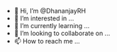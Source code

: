 - 👋 Hi, I’m @DhananjayRH
- 👀 I’m interested in ...
- 🌱 I’m currently learning ...
- 💞️ I’m looking to collaborate on ...
- 📫 How to reach me ...

<!---
DhananjayRH/DhananjayRH is a ✨ special ✨ repository because its `README.md` (this file) appears on your GitHub profile.
You can click the Preview link to take a look at your changes.
--->

